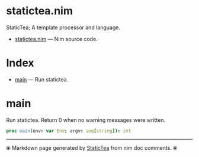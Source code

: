 # statictea.nim

StaticTea; A template processor and language.

* [statictea.nim](../src/statictea.nim) &mdash; Nim source code.
# Index

* [main](#main) &mdash; Run statictea.

# main

Run statictea. Return 0 when no warning messages were written.

```nim
proc main(env: var Env; argv: seq[string]): int
```



---
⦿ Markdown page generated by [StaticTea](https://github.com/flenniken/statictea/) from nim doc comments. ⦿
